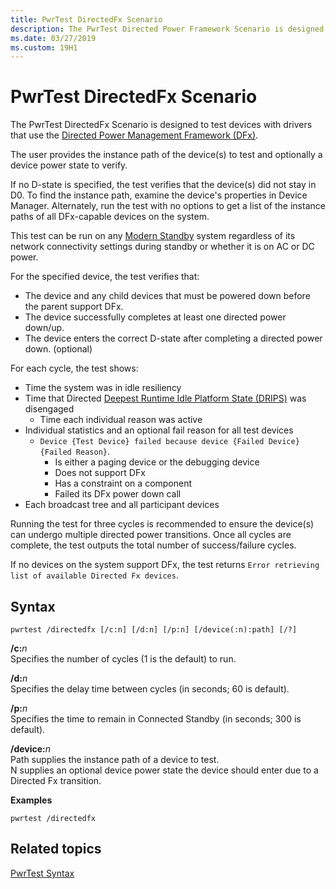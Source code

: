 ```yaml
---
title: PwrTest DirectedFx Scenario
description: The PwrTest Directed Power Framework Scenario is designed to test PoFx v3 functionality.
ms.date: 03/27/2019
ms.custom: 19H1
---
```


# PwrTest DirectedFx Scenario

The PwrTest DirectedFx Scenario is designed to test devices with drivers that use the [Directed Power Management Framework (DFx)](../kernel/introduction-to-the-directed-power-management-framework.md).

The user provides the instance path of the device(s) to test and optionally a device power state to verify.

If no D-state is specified, the test verifies that the device(s) did not stay in D0.  To find the instance path, examine the device's properties in Device Manager.  Alternately, run the test with no options to get a list of the instance paths of all DFx-capable devices on the system.

This test can be run on any [Modern Standby](/windows-hardware/design/device-experiences/modern-standby) system regardless of its network connectivity settings during standby or whether it is on AC or DC power.

For the specified device, the test verifies that:

- The device and any child devices that must be powered down before the parent support DFx.
- The device successfully completes at least one directed power down/up.
- The device enters the correct D-state after completing a directed power down. (optional)

For each cycle, the test shows:

- Time the system was in idle resiliency
- Time that Directed [Deepest Runtime Idle Platform State (DRIPS)](/windows-hardware/design/device-experiences/prepare-hardware-for-modern-standby) was disengaged
    - Time each individual reason was active
- Individual statistics and an optional fail reason for all test devices
    - `Device {Test Device} failed because device {Failed Device} {Failed Reason}`.
        - Is either a paging device or the debugging device
        - Does not support DFx
        - Has a constraint on a component
        - Failed its DFx power down call
- Each broadcast tree and all participant devices

Running the test for three cycles is recommended to ensure the device(s) can undergo multiple directed power transitions.  Once all cycles are complete, the test outputs the total number of success/failure cycles.

If no devices on the system support DFx, the test returns `Error retrieving list of available Directed Fx devices`.

## Syntax

```
pwrtest /directedfx [/c:n] [/d:n] [/p:n] [/device(:n):path] [/?] 
```

**/c:**<em>n</em>  
Specifies the number of cycles (1 is the default) to run.

**/d:**<em>n</em>  
Specifies the delay time between cycles (in seconds; 60 is default).

**/p:**<em>n</em>  
Specifies the time to remain in Connected Standby (in seconds; 300 is default).

**/device:**<em>n</em>  
Path supplies the instance path of a device to test.  
N supplies an optional device power state the device should enter due to a Directed Fx transition.

**Examples**

```
pwrtest /directedfx
```

## Related topics


[PwrTest Syntax](pwrtest-syntax.md)
